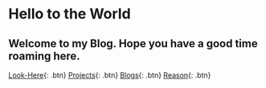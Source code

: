 # Hello to the World
## Welcome to my Blog. Hope you have a good time roaming here. 

[Look-Here](Bio.md){: .btn}      [Projects](Projects.md){: .btn}     [Blogs](Blogs.md){: .btn}       [Reason](Reason.md){: .btn}



